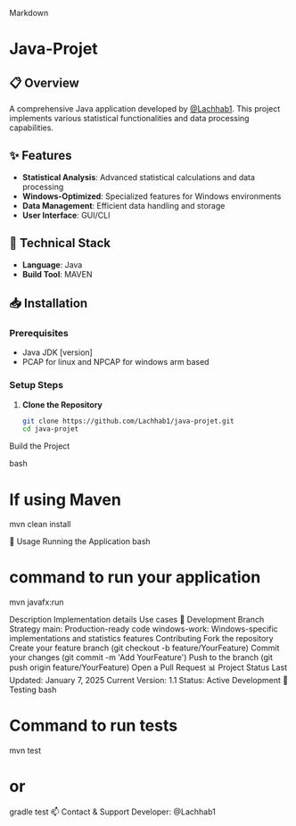 
Markdown
# Java-Projet

## 📋 Overview
A comprehensive Java application developed by [@Lachhab1](https://github.com/Lachhab1). This project implements various statistical functionalities and data processing capabilities.

## ✨ Features
- **Statistical Analysis**: Advanced statistical calculations and data processing
- **Windows-Optimized**: Specialized features for Windows environments
- **Data Management**: Efficient data handling and storage
- **User Interface**: GUI/CLI

## 🔧 Technical Stack
- **Language**: Java
- **Build Tool**: MAVEN

## 📥 Installation

### Prerequisites
- Java JDK [version]
- PCAP for linux and NPCAP for windows arm based

### Setup Steps
1. **Clone the Repository**
   ```bash
   git clone https://github.com/Lachhab1/java-projet.git
   cd java-projet
Build the Project

bash
# If using Maven
mvn clean install


🚀 Usage
Running the Application
bash
# command to run your application
mvn javafx:run


Description
Implementation details
Use cases
🔄 Development
Branch Strategy
main: Production-ready code
windows-work: Windows-specific implementations and statistics features
Contributing
Fork the repository
Create your feature branch (git checkout -b feature/YourFeature)
Commit your changes (git commit -m 'Add YourFeature')
Push to the branch (git push origin feature/YourFeature)
Open a Pull Request
📊 Project Status
Last Updated: January 7, 2025
Current Version: 1.1
Status: Active Development
🧪 Testing
bash
# Command to run tests
mvn test
# or
gradle test
📫 Contact & Support
Developer: @Lachhab1

